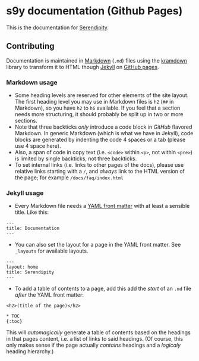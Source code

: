 # s9y documentation (Github Pages)

This is the documentation for [Serendipity](http://s9y.org).

## Contributing

Documentation is maintained in [Markdown](https://daringfireball.net/projects/markdown/) (`.md`) files using the [kramdown](http://kramdown.gettalong.org) library to transform it to HTML though [Jekyll](http://jekyllrb.com) on [GitHub pages](https://pages.github.com).

### Markdown usage

* Some heading levels are reserved for other elements of the site layout. The first heading level you may use in Markdown files is `h2` (`##` in Markdown), so you have `h2` to `h6` available. If you feel that a section needs more structuring, it should probably be split up in two or more sections.
* Note that three backticks *only* introduce a code block in *GitHub* flavored Markdown. In generic Markdown (which is what we have in Jekyll), code blocks are generated by indenting the code 4 spaces or a tab (please use 4 space here).
* Also, a span of code in copy text (i.e. `<code>` within `<p>`, not within `<pre>`) is limited by single backticks, not three backticks.
* To set internal links (i.e. links to other pages of the docs), please use relative links starting with a `/`, and *always* link to the HTML version of the page; for example `/docs/faq/index.html`

### Jekyll usage

* Every Markdown file needs a [YAML front matter](http://jekyllrb.com/docs/frontmatter/) with at least a sensible title. Like this:

```
---
title: Documentation
---
```

* You can also set the layout for a page in the YAML front matter. See `_layouts` for available layouts.

```
---
layout: home
title: Serendipity
---
```

* To add a table of contents to a page, add this add the *start* of an `.md` file *after* the YAML front matter:

```
<h2>(title of the page)</h2>

* TOC
{:toc}
```

This will *automagically* generate a table of contents based on the headings in that pages content, i.e. a list of links to said headings. (Of course, this only makes sense if the page actually *contains* headings and a *logicaly* heading hierarchy.)
